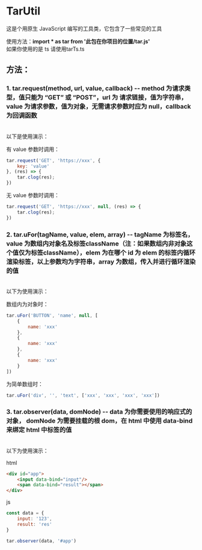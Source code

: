 # TarUtil

这是个用原生 JavaScript 编写的工具类，它包含了一些常见的工具

使用方法：**import * as tar from '此包在你项目的位置/tar.js'** \
如果你使用的是 ts 请使用tarTs.ts

## 方法：
### 1. **tar.request(method, url, value, callback)** -- method 为请求类型，值只能为 “GET” 或 “POST”，url 为 请求链接，值为字符串，value 为请求参数，值为对象，无需请求参数时应为 null，callback 为回调函数

<br>
以下是使用演示：

有 value 参数时调用：
```javascript
tar.request('GET', 'https://xxx', {
    key: 'value'
}, (res) => {
    tar.clog(res);
})
```
无 value 参数时调用：
```javascript
tar.request('GET', 'https://xxx', null, (res) => {
    tar.clog(res);
})
```
### 2. **tar.uFor(tagName, value, elem, array)** -- tagName 为标签名，value 为数组内对象名及标签className（注：如果数组内非对象这个值仅为标签className），elem 为在哪个 id 为 elem 的标签内循环渲染标签，以上参数均为字符串，array 为数组，传入并进行循环渲染的值
<br>
以下为使用演示：

数组内为对象时：

```javascript
tar.uFor('BUTTON', 'name', null, [
    {
        name: 'xxx'
    },
    {
        name: 'xxx'
    },
    {
        name: 'xxx'
    }
])
```
为简单数组时：

```javascript
tar.uFor('div', '', 'text', ['xxx', 'xxx', 'xxx', 'xxx'])
```

### 3. **tar.observer(data, domNode)** -- data 为你需要使用的响应式的对象， domNode 为需要挂载的根 dom，在 html 中使用 data-bind 来绑定 html 中标签的值
<br>
以下为使用演示：

html

```html
<div id="app">
    <input data-bind="input"/>
    <span data-bind="result"></span>
</div>
```
js

```javascript
const data = {
    input: '123',
    result: 'res'
}

tar.observer(data, '#app')
```